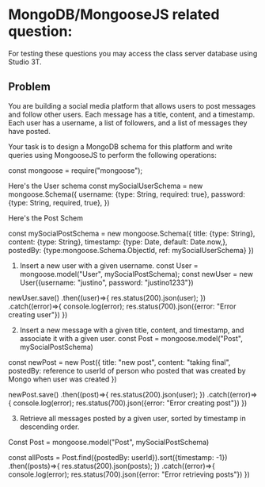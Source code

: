 # MongoDB/MongooseJS related question:

For testing these questions you may access the class server database using Studio 3T.

## Problem

You are building a social media platform that allows users to post messages and follow other users. Each message has a title, content, and a timestamp. Each user has a username, a list of followers, and a list of messages they have posted.

Your task is to design a MongoDB schema for this platform and write queries using MongooseJS to perform the following operations:

const mongoose = require("mongoose");


Here's the User schema
const mySocialUserSchema =  new mongoose.Schema({
    username: {type: String,
                required: true},
    password: {type: String,
                required, true},
})

Here's the Post Schem

const mySocialPostSchema = new mongoose.Schema({
    title: {type: String},
    content: {type: String},
    timestamp: {type: Date,
                default: Date.now,},
    postedBy: {type:mongoose.Schema.ObjectId, ref: mySocialUserSchema}
})



1. Insert a new user with a given username.
const User = mongoose.model("User", mySocialPostSchema);
const newUser = new User({username: "justino", password: "justino1233"})

newUser.save()
.then((user)=>{
    res.status(200).json(user);
})
.catch((error)=>{
    console.log(error);
    res.status(700).json({error: "Error creating user"})
})

2. Insert a new message with a given title, content, and timestamp, and associate it with a given user.
const Post = mongoose.model("Post", mySocialPostSchema)

const newPost = new Post({
    title: "new post",
    content: "taking final",
    postedBy: reference to userId of person who posted that was created by Mongo when user was created 
})

newPost.save()
.then((post)=>{
    res.status(200).json(user);
})
.catch((error)=>{
    console.log(error);
    res.status(700).json({error: "Error creating post"})
})

3. Retrieve all messages posted by a given user, sorted by timestamp in descending order.

Const Post = mongoose.model("Post", mySocialPostSchema)

const allPosts = Post.find({postedBy: userId}).sort({timestamp: -1})
.then((posts)=>{
    res.status(200).json(posts);
})
.catch((error)=>{
    console.log(error);
    res.status(700).json({error: "Error retrieving posts"})
})
